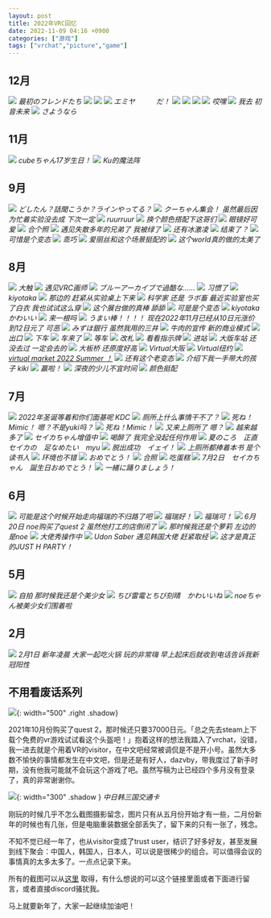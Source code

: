 ```yaml
---
layout: post
title: 2022年VRC回忆
date: 2022-11-09 04:16 +0900
categories: ["游戏"]
tags: ["vrchat","picture","game"] 
---
```

## 12月

![](https://vip2.loli.io/2022/12/20/cSrov8UYyIBnOMD.jpg)
_最初のフレンドたち_
![](https://vip2.loli.io/2022/12/20/K6PFysDeXvzuagd.jpg)
![](https://vip2.loli.io/2022/12/20/SZXGQnbmJefcHTW.jpg)
![](https://vip2.loli.io/2022/12/20/Js7ZdjTY6nopNtK.jpg)
_エミヤ　　　だ！_
![](https://vip2.loli.io/2022/12/20/M7YLiPqpH9Q64Fl.png)
![](https://vip2.loli.io/2022/12/20/fki1Fl4jU8RNZT9.png)
![](https://vip2.loli.io/2022/12/20/FHOxlEg6qpJGR87.png)
![](https://vip2.loli.io/2022/12/20/ZDeXTU2mksFPxQE.png)
_哎嘿_
![](https://vip2.loli.io/2022/12/20/QpBLUC8nxliE1Xj.png)
_我去 初音未来_
![](https://vip2.loli.io/2022/12/20/kRvbJQEBzA2Zpma.png)
_さようなら_


## 11月

![](https://vip2.loli.io/2022/12/20/tAa1hwrofYOpvFI.png)
_cubeちゃん17岁生日！_
![](https://vip2.loli.io/2022/11/23/MpfAHSbBvRyqItT.png)
_Ku的魔法阵_

## 9月

![](https://vip2.loli.io/2022/11/09/m65cETVJQsg1HRl.png)
_どしたん？話聞こうか？ラインやってる？_
![](https://vip2.loli.io/2022/11/09/wUgJYzT5BehCxjn.png)
_クーちゃん集会！ 虽然最后因为忙着实验没去成 下次一定_
![](https://vip2.loli.io/2022/11/09/eqbvZyNM4oz8QPc.png)
_ruurruur_
![](https://vip2.loli.io/2022/11/09/HLmdYf8tThRxZVP.png)
_换个颜色搭配下这哥们_
![](https://vip2.loli.io/2022/11/09/d6YEwp8BuJkx1Rq.png)
_眼镜好可爱_
![](https://vip2.loli.io/2022/11/09/Tt4PxDCV3LB5rY6.png)
_合个照_
![](https://vip2.loli.io/2022/11/09/l6AiEG5dWMmrLje.png)
_遇见失散多年的兄弟了 我被绿了_
![](https://vip2.loli.io/2022/11/09/wcEnaCfMTpulyRx.png)
_还有冰激凌_
![](https://vip2.loli.io/2022/11/09/Wp2yA1XbDdzoY4t.png)
_结束了？_
![](https://vip2.loli.io/2022/11/09/MfolRWp59xFerjP.png)
_可惜是个变态_
![](https://vip2.loli.io/2022/11/09/HRq2VUJTxBPZrYn.png)
_乖巧_
![](https://vip2.loli.io/2022/11/09/eki2Va8dLGtDP3E.png)
_爱丽丝和这个场景挺配的_
![](https://vip2.loli.io/2022/11/09/7A38PpLBUsabINc.png)
_这个world真的做的太美了_

## 8月

![](https://vip2.loli.io/2022/11/09/wEo4ax1CisnLkY9.png)
_大触_
![](https://vip2.loli.io/2022/11/09/Ahw9LT5l4CZcp1D.png)
_遇见VRC画师_
![](https://vip2.loli.io/2022/11/09/sy7bKOQwNRguA3p.png)
_ブルーアーカイブで過酷な......_
![](https://vip2.loli.io/2022/11/09/EQ3ArOsHaJy8SGf.png)
_习惯了_
![](https://vip2.loli.io/2022/11/09/se3KtRN6u1mbMIg.png)
_kiyotaka_
![](https://vip2.loli.io/2022/11/09/zZJBEYNbxradSm9.png)
_那边的 赶紧从实验桌上下来_
![](https://vip2.loli.io/2022/11/09/sQ1fT4lwoWJzkpY.png)
_科学家 还是 ラボ畜 最近实验室也买了白衣 我也试试这么穿_
![](https://vip2.loli.io/2022/11/09/sX8dFj7fPvIqRMw.png)
_这个展台做的真棒 舔舔_
![](https://vip2.loli.io/2022/11/09/FIXea4lECv1Nk7W.png)
_可是是个变态_
![](https://vip2.loli.io/2022/11/09/2VJ1FKCPYe9gAyo.png)
_kiyotakaかわいい_
![](https://vip2.loli.io/2022/11/09/Knx9jDGJzcT2u7X.png)
_来一根吗_
![](https://vip2.loli.io/2022/11/09/rF8PlGEtMa6BUf3.png)
_うまい棒！！！！ 现在2022年11月已经从10日元涨价到12日元了 可恶_
![](https://vip2.loli.io/2022/11/09/X1NTP6cZY8mxwFL.png)
_みずほ銀行 虽然我用的三井_
![](https://vip2.loli.io/2022/11/09/X3mj7GilFDCh6Vg.png)
_牛肉的宣传 新的商业模式_
![](https://vip2.loli.io/2022/11/09/LPK839MwcO2EZWA.png)
_出口_
![](https://vip2.loli.io/2022/11/09/7Sv4FZKPbxsoXEA.png)
_下车_
![](https://vip2.loli.io/2022/11/09/jqIRmKSn9vazwQC.png)
_车来了_
![](https://vip2.loli.io/2022/11/09/Vq6BDegnojAQG3L.png)
_等车_
![](https://vip2.loli.io/2022/11/09/6YRgb4lxm5OehD1.png)
_改札_
![](https://vip2.loli.io/2022/11/09/oZ69WUwTe2fBghG.png)
_看看指示牌_
![](https://vip2.loli.io/2022/11/09/WcFDtP8sTg3zKiE.png)
_进站_
![](https://vip2.loli.io/2022/11/09/CF2Jy4wN1Uh9dAK.png)
_大版车站 还没去过 一定会去的_
![](https://vip2.loli.io/2022/11/09/XRt8LSVK7M9i6uy.png)
_大板桥 还原度好高_
![](https://vip2.loli.io/2022/11/09/DjO6vzKVqW8Xk3u.png)
_Virtual大阪_
![](https://vip2.loli.io/2022/11/09/HVAXvG6xaPZhCUT.png)
_Virtual纽约_
![](https://vip2.loli.io/2022/11/09/U3L6mVfAvXjpZIu.png)
_[virtual market 2022 Summer ！](https://summer2022.vket.com/)_
![](https://vip2.loli.io/2022/11/09/5BfU3XSz7PvOxjs.png)
_还有这个老变态_
![](https://vip2.loli.io/2022/11/09/Nh5FQ2K3j6vAaVq.png)
_介绍下我一手带大的孩子 kiki_
![](https://vip2.loli.io/2022/11/09/zldjtT3MgAEY6CQ.png)
_赢啦！_
![](https://vip2.loli.io/2022/11/09/LpchMsKWr9kTANl.png)
_深夜的少儿不宜时间_
![](https://vip2.loli.io/2022/11/09/xdXMTsye486nOva.png)
_颜色挺配_

## 7月

![](https://vip2.loli.io/2022/11/09/i598xnIRuBJb1UL.png)
_2022年圣诞等着和你们面基呢 KDC_
![](https://vip2.loli.io/2022/11/09/F1qci8rNCtdYGOn.png)
_厕所上什么事情干不了？_
![](https://vip2.loli.io/2022/11/09/HN3PB1A2kR86cE4.png)
_死ね！Mimic！ 嗯？不是yuki吗？_
![](https://vip2.loli.io/2022/11/09/NPnL3eX95tMr8OK.png)
_死ね！Mimic！_
![](https://vip2.loli.io/2022/11/09/gcoqHeftjO9BLGz.png)
_又来上厕所了 嗯？_
![](https://vip2.loli.io/2022/11/09/TJr5lX9BNkSt7so.jpg)
_越来越多了_
![](https://vip2.loli.io/2022/11/09/AqPhHrFIUVlE5fd.png)
_セイカちゃん增值中_
![](https://vip2.loli.io/2022/11/09/EG24iNIoLr7ncdV.png)
_喝醉了 我完全没起任何作用_
![](https://vip2.loli.io/2022/11/09/n8wjlxqfmg2cKhk.png)
_夏のころ　正直　セイカの　足なめたい　myu_
![](https://vip2.loli.io/2022/11/09/5IPyOKsx2aDRJSd.png)
_脱出成功　イェイ！_
![](https://vip2.loli.io/2022/11/09/8mfbPjYSeQAR7wg.png)
_上厕所都捧着本书 是个读书人_
![](https://vip2.loli.io/2022/11/09/MsTaSZKqC2jWyuk.png)
_环境也不错_
![](https://vip2.loli.io/2022/11/09/qVBzHZk2XEnaAQD.png)
_おめでとう！_
![](https://vip2.loli.io/2022/11/09/DgcAy78UeBodHzh.png)
_合照_
![](https://vip2.loli.io/2022/11/09/KasLNYU36yoSdIW.png)
_吃蛋糕_
![](https://vip2.loli.io/2022/11/09/6cAo9Pwi8dQGzjy.png)
_7月2日　セイカちゃん　誕生日おめでとう！_
![](https://vip2.loli.io/2022/11/09/ipvOaKhb4EPHVk9.png)
_一緒に踊りましょう！_

## 6月

![](https://vip2.loli.io/2022/11/09/K1ILaOXm4MoDV9A.png)
_可能是这个时候开始走向福瑞的不归路了吧_
![](https://vip2.loli.io/2022/11/09/veglMsDSiK17npR.png)
_福瑞好！_
![](https://vip2.loli.io/2022/11/09/t53iqHclOUjWCNB.png)
_福瑞可！_
![](https://vip2.loli.io/2022/11/09/8QkD9c5OzFBPlus.png)
_6月20日 noe购买了quest 2 虽然他打工的店倒闭了_
![](https://vip2.loli.io/2022/11/09/BbOHUMX6kQ9Zpav.png)
_那时候我还是个萝莉 左边的是noe_
![](https://vip2.loli.io/2022/11/09/rJFUOZMGTaEAys3.png)
_大佬秀操作中_
![](https://vip2.loli.io/2022/11/09/cN2Dzh17HjWV4rR.png)
_Udon Saber 遇见韩国大佬 赶紧取经_
![](https://vip2.loli.io/2022/11/09/CczVmMa8kJSRubB.png)
_这才是真正的JUST H PARTY！_

## 5月

![](https://vip2.loli.io/2022/11/09/jcEKr9fBnzGtoU4.png)
_自拍 那时候我还是个美少女_
![](https://vip2.loli.io/2022/11/09/w1yldocrHJ8SLAO.png)
_ちび雷電とちび刻晴　かわいいね_
![](https://vip2.loli.io/2022/11/09/Xp5kzQMe1vfU3rn.png)
_noeちゃん被美少女们围着啦_

## 2月

![](https://vip2.loli.io/2022/11/09/yFtkR172UrKobgj.png)
_2月1日 新年凌晨 大家一起吃火锅 玩的非常嗨 早上起床后就收到电话告诉我新冠阳性_

## 不用看废话系列

![](https://vip2.loli.io/2022/11/09/IZiHRAX17lPxDdj.png){: width="500" .right .shadow}

2021年10月份购买了quest 2，那时候还只要37000日元。「总之先去steam上下载个免费的vr游戏试试看这个头盔吧！」抱着这样的想法我踏入了vrchat，没错，我一进去就是个用着VR的visitor，在中文吧经常被调侃是不是开小号。虽然大多数不愉快的事情都发生在中文吧，但是还是有好人，dazvby，带我度过了新手时期，没有他我可能就不会玩这个游戏了吧。虽然写稿为止已经四个多月没有登录了，真的非常谢谢你。

![](https://vip2.loli.io/2022/11/09/lScVUrNpIXhEfLx.jpg){: width="300" .shadow }
_中日韩三国交通卡_

刚玩的时候几乎不怎么截图摄影留念，图片只有从五月份开始才有一些，二月份新年的时候也有几张，但是电脑重装数据全部丢失了，留下来的只有一张了，残念。

不知不觉已经一年了，也从visitor变成了trust user，结识了好多好友，甚至发展到线下聚会：中国人，韩国人，日本人，可以说是很稀少的组合。可以值得会议的事情真的太多太多了。一点点记录下来。

所有的截图可以从[这里](https://pan.baidu.com/s/1hfzRPnuXrwW3gFx1yft8gg?pwd=6666)
取得，有什么想说的可以这个链接里面或者下面进行留言，或者直接discord骚扰我。

马上就要新年了，大家一起继续加油吧！


